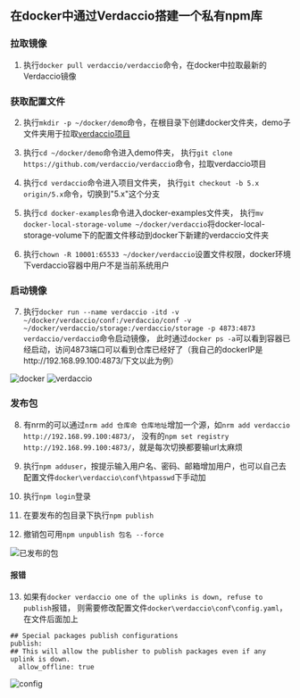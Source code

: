 ## 在docker中通过Verdaccio搭建一个私有npm库


### 拉取镜像

1. 执行`docker pull verdaccio/verdaccio`命令，在docker中拉取最新的Verdaccio镜像

### 获取配置文件

2. 执行`mkdir -p ~/docker/demo`命令，在根目录下创建docker文件夹，demo子文件夹用于拉取[verdaccio项目](https://github.com/verdaccio/verdaccio)

3. 执行`cd ~/docker/demo`命令进入demo件夹，
执行`git clone https://github.com/verdaccio/verdaccio`命令，拉取verdaccio项目

4. 执行`cd verdaccio`命令进入项目文件夹，
执行`git checkout -b 5.x origin/5.x`命令，切换到"5.x"这个分支

5. 执行`cd docker-examples`命令进入docker-examples文件夹，
执行`mv docker-local-storage-volume ~/docker/verdaccio`将docker-local-storage-volume下的配置文件移动到docker下新建的verdaccio文件夹

6. 执行`chown -R 10001:65533 ~/docker/verdaccio`设置文件权限，docker环境下verdaccio容器中用户不是当前系统用户

### 启动镜像

7. 执行`docker run --name verdaccio -itd -v ~/docker/verdaccio/conf:/verdaccio/conf -v ~/docker/verdaccio/storage:/verdaccio/storage -p 4873:4873 verdaccio/verdaccio`命令启动镜像，
此时通过`docker ps -a`可以看到容器已经启动，访问4873端口可以看到仓库已经好了（我自己的dockerIP是http://192.168.99.100:4873/下文以此为例）

<img :src="$withBase('/imgs/docker_verdaccio/docker.png')" alt="docker">

<img :src="$withBase('/imgs/docker_verdaccio/verdaccio.png')" alt="verdaccio">

### 发布包

8. 有nrm的可以通过`nrm add 仓库命 仓库地址`增加一个源，如`nrm add verdaccio http://192.168.99.100:4873/`，
没有的`npm set registry http://192.168.99.100:4873/`，就是每次切换都要输url太麻烦

9. 执行`npm adduser`，按提示输入用户名、密码、邮箱增加用户，也可以自己去配置文件`docker\verdaccio\conf\htpasswd`下手动加

10. 执行`npm login`登录

11. 在要发布的包目录下执行`npm publish`

12. 撤销包可用`npm unpublish 包名 --force`

<img :src="$withBase('/imgs/docker_verdaccio/npm.png')" alt="已发布的包">

#### 报错

13. 如果有`docker verdaccio one of the uplinks is down, refuse to publish`报错，
则需要修改配置文件`docker\verdaccio\conf\config.yaml`，在文件后面加上

```
## Special packages publish configurations
publish:
## This will allow the publisher to publish packages even if any uplink is down.
  allow_offline: true
```
<img :src="$withBase('/imgs/docker_verdaccio/config.png')" alt="config">
